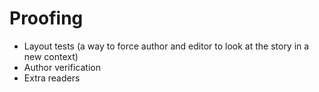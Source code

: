 # Proofing

* Layout tests (a way to force author and editor to look at the story in a new context)
* Author verification
* Extra readers
